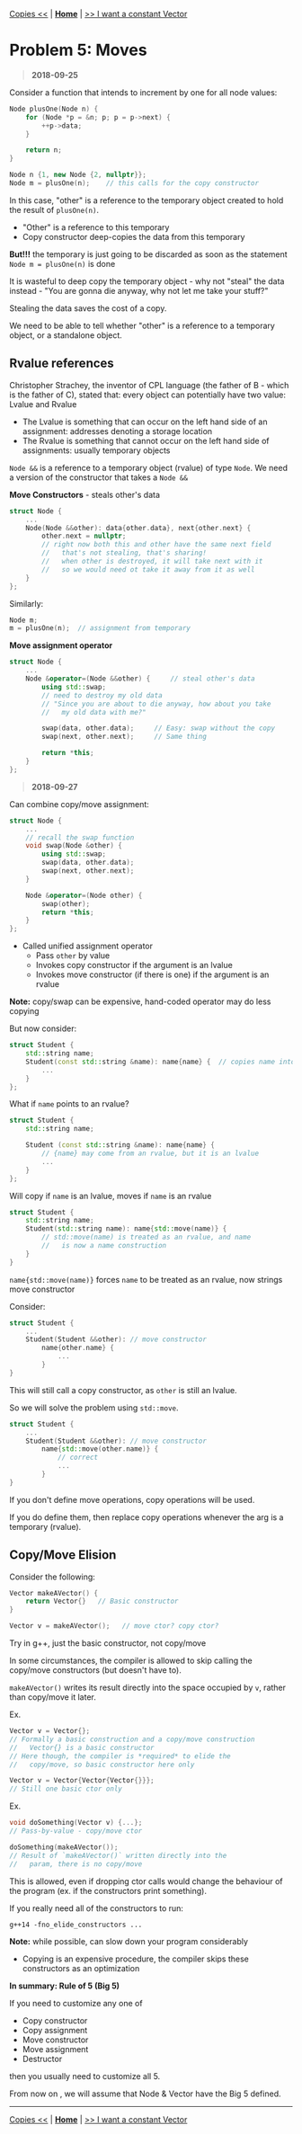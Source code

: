 [Copies <<](./problem_4.md) | [**Home**](../README.md) | [>> I want a constant Vector](./problem_6.md)

# Problem 5: Moves

> **2018-09-25**

Consider a function that intends to increment by one for all node values:

```C++
Node plusOne(Node n) {
    for (Node *p = &n; p; p = p->next) {
        ++p->data;
    }

    return n;
}

Node n {1, new Node {2, nullptr}};
Node m = plusOne(n);    // this calls for the copy constructor
```

In this case, "other" is a reference to the temporary object created to hold the result of `plusOne(n)`.

- "Other" is a reference to this temporary
- Copy constructor deep-copies the data from this temporary

**But!!!** the temporary is just going to be discarded as soon as the statement `Node m = plusOne(n)` is done

It is wasteful to deep copy the temporary object - why not "steal" the data instead - "You are gonna die anyway, why not let me take your stuff?"

Stealing the data saves the cost of a copy.

We need to be able to tell whether "other" is a reference to a temporary object, or a standalone object.

## Rvalue references

Christopher Strachey, the inventor of CPL language (the father of B - which is the father of C), stated that: every object can potentially have two value: Lvalue and Rvalue

- The Lvalue is something that can occur on the left hand side of an assignment: addresses denoting a storage location
- The Rvalue is something that cannot occur on the left hand side of assignments: usually temporary objects

`Node &&` is a reference to a temporary object (rvalue) of type `Node`. We need a version of the constructor that takes a `Node &&`

**Move Constructors** - steals other's data

```C++
struct Node {
    ...
    Node(Node &&other): data{other.data}, next{other.next} {
        other.next = nullptr;
        // right now both this and other have the same next field
        //   that's not stealing, that's sharing!
        //   when other is destroyed, it will take next with it
        //   so we would need ot take it away from it as well
    }
};
```

Similarly:

```C++
Node m;
m = plusOne(n);  // assignment from temporary
```

**Move assignment operator**

```C++
struct Node {
    ...
    Node &operator=(Node &&other) {     // steal other's data
        using std::swap;
        // need to destroy my old data
        // "Since you are about to die anyway, how about you take
        //   my old data with me?"

        swap(data, other.data);     // Easy: swap without the copy
        swap(next, other.next);     // Same thing

        return *this;
    }
};
```

> **2018-09-27**

Can combine copy/move assignment:

```C++
struct Node {
    ...
    // recall the swap function
    void swap(Node &other) {
        using std::swap;
        swap(data, other.data);
        swap(next, other.next);
    }

    Node &operator=(Node other) {
        swap(other);
        return *this;
    }
};
```

- Called unified assignment operator
  - Pass `other` by value
  - Invokes copy constructor if the argument is an lvalue
  - Invokes move constructor (if there is one) if the argument is an rvalue

**Note:** copy/swap can be expensive, hand-coded operator may do less copying

But now consider:

```C++
struct Student {
    std::string name;
    Student(const std::string &name): name{name} {  // copies name into field (copy ctor)
        ...
    }
};
```

What if `name` points to an rvalue?

```C++
struct Student {
    std::string name;

    Student (const std::string &name): name{name} {
        // {name} may come from an rvalue, but it is an lvalue
        ...
    }
};
```

Will copy if `name` is an lvalue, moves if `name` is an rvalue

```C++
struct Student {
    std::string name;
    Student(std::string name): name{std::move(name)} {
        // std::move(name) is treated as an rvalue, and name
        //   is now a name construction
    }
}
```

`name{std::move(name)}` forces `name` to be treated as an rvalue, now strings move constructor

Consider:

```C++
struct Student {
    ...
    Student(Student &&other): // move constructor
        name{other.name} {
            ...
        }
}
```

This will still call a copy constructor, as `other` is still an lvalue.

So we will solve the problem using `std::move`.

```C++
struct Student {
    ...
    Student(Student &&other): // move constructor
        name{std::move(other.name)} {
            // correct
            ...
        }
}
```

If you don't define move operations, copy operations will be used.

If you do define them, then replace copy operations whenever the arg is a temporary (rvalue).

## Copy/Move Elision

Consider the following:

```C++
Vector makeAVector() {
    return Vector{}   // Basic constructor
}

Vector v = makeAVector();   // move ctor? copy ctor?
```

Try in g++, just the basic constructor, not copy/move

In some circumstances, the compiler is allowed to skip calling the copy/move constructors (but doesn't have to).

`makeAVector()` writes its result directly into the space occupied by `v`, rather than copy/move it later.

Ex.

```C++
Vector v = Vector{};
// Formally a basic construction and a copy/move construction
//   Vector{} is a basic constructor
// Here though, the compiler is *required* to elide the
//   copy/move, so basic constructor here only

Vector v = Vector{Vector{Vector{}}};
// Still one basic ctor only
```

Ex.

```C++
void doSomething(Vector v) {...};
// Pass-by-value - copy/move ctor

doSomething(makeAVector());
// Result of `makeAVector()` written directly into the
//   param, there is no copy/move
```

This is allowed, even if dropping ctor calls would change the behaviour of the program (ex. if the constructors print something).

If you really need all of the constructors to run:

`g++14 -fno_elide_constructors ...`

**Note:** while possible, can slow down your program considerably

- Copying is an expensive procedure, the compiler skips these constructors as an optimization

**In summary: Rule of 5 (Big 5)**

If you need to customize any one of

- Copy constructor
- Copy assignment
- Move constructor
- Move assignment
- Destructor

then you usually need to customize all 5.

From now on , we will assume that Node & Vector have the Big 5 defined.

---

[Copies <<](./problem_4.md) | [**Home**](../README.md) | [>> I want a constant Vector](./problem_6.md)
